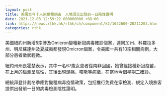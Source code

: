 ```yaml
---
layout: post
title: 美國至今十人染變種病毒　入境須交出發前一日陰性證明
date: 2021-12-03 12:59:22.000000000 +08:00
link: https://news.rthk.hk/rthk/ch/component/k2/1622600-20211203.htm
categories: rthk
---
```


美國紐約州新增5宗涉及Omicron變種新冠病毒確診個案，連同加州、科羅拉多州、明尼蘇達州及夏威夷都發現Omicron個案，令美國一共有10宗相關病例，大部分患者徵狀輕微。

紐約州州長霍楚表示，其中一名67歲女患者從南非回國，她曾經接種新冠疫苗，在上月的檢測呈陰性，其後出現頭痛、咳嗽等病徵，在當地今個星期二確診。

總統拜登計劃冬季應對變種病毒疫情政策，包括推行免費在家檢測、規定入境旅客提供出發前一日的病毒檢測陰性證明。
